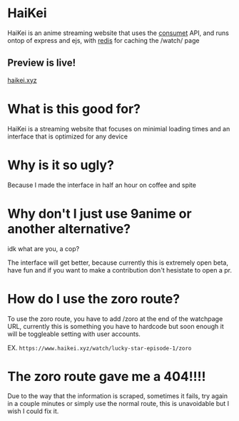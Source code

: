 # HaiKei
HaiKei is an anime streaming website that uses the [consumet](https://github.com/consumet/api.consumet.org) API, and runs ontop of express and ejs, with [redis](https://redis.io/) for caching the /watch/ page

## Preview is live!
[haikei.xyz](https://haikei.xyz)

# What is this good for? 
HaiKei is a streaming website that focuses on minimial loading times and an interface that is optimized for any device

# Why is it so ugly?

Because I made the interface in half an hour on coffee and spite

# Why don't I just use 9anime or another alternative?

idk what are you, a cop?

The interface will get better, because currently this is extremely open beta, have fun and if you want to make a contribution don't hesistate to open a pr.

# How do I use the zoro route? 

To use the zoro route, you have to add /zoro at the end of the watchpage URL, currently this is something you have to hardcode but soon enough it will be toggleable setting with user accounts.

EX. `https://www.haikei.xyz/watch/lucky-star-episode-1/zoro`

# The zoro route gave me a 404!!!!

Due to the way that the information is scraped, sometimes it fails, try again in a couple minutes or simply use the normal route, this is unavoidable but I wish I could fix it.
